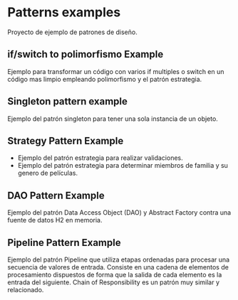 # Patterns examples
Proyecto de ejemplo de patrones de diseño.

## if/switch to polimorfismo Example
Ejemplo para transformar un código con varios if multiples o switch en un código mas limpio empleando polimorfismo y el patrón estrategia.

## Singleton pattern example
Ejemplo del patrón singleton para tener una sola instancia de un objeto.

## Strategy Pattern Example
- Ejemplo del patrón estrategia para realizar validaciones.
- Ejemplo del patrón estrategia para determinar miembros de familia y su genero de películas.

## DAO Pattern Example
Ejemplo del patrón Data Access Object (DAO) y Abstract Factory contra una fuente de datos H2 en memoria.

## Pipeline Pattern Example
Ejemplo del patrón Pipeline que utiliza etapas ordenadas para procesar una secuencia de valores de entrada.
Consiste en una cadena de elementos de procesamiento dispuestos de forma que la salida de cada elemento es la entrada del siguiente.
Chain of Responsibility es un patrón muy similar y relacionado.
